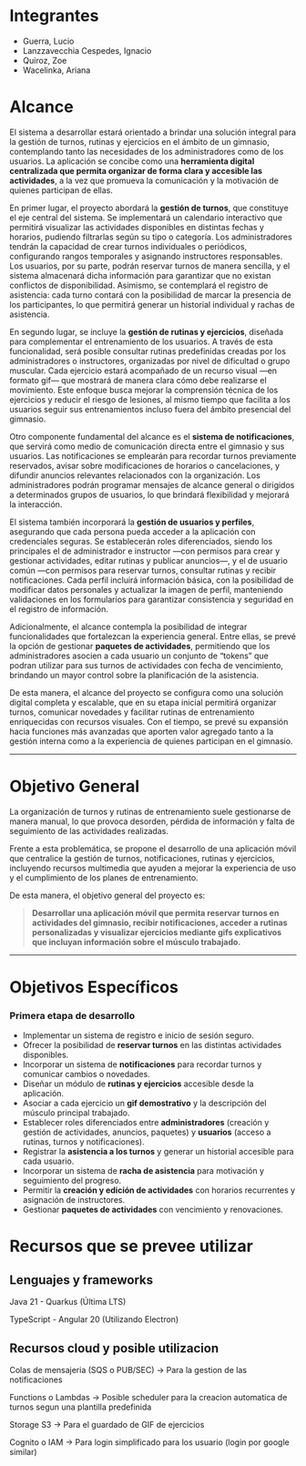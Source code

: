 # Integrantes

- Guerra, Lucio
- Lanzzavecchia Cespedes, Ignacio
- Quiroz, Zoe
- Wacelinka, Ariana

# Alcance

El sistema a desarrollar estará orientado a brindar una solución integral para la gestión de turnos, rutinas y ejercicios en el ámbito de un gimnasio, contemplando tanto las necesidades de los administradores como de los usuarios. La aplicación se concibe como una **herramienta digital centralizada que permita organizar de forma clara y accesible las actividades**, a la vez que promueva la comunicación y la motivación de quienes participan de ellas.

En primer lugar, el proyecto abordará la **gestión de turnos**, que constituye el eje central del sistema. Se implementará un calendario interactivo que permitirá visualizar las actividades disponibles en distintas fechas y horarios, pudiendo filtrarlas según su tipo o categoría. Los administradores tendrán la capacidad de crear turnos individuales o periódicos, configurando rangos temporales y asignando instructores responsables. Los usuarios, por su parte, podrán reservar turnos de manera sencilla, y el sistema almacenará dicha información para garantizar que no existan conflictos de disponibilidad. Asimismo, se contemplará el registro de asistencia: cada turno contará con la posibilidad de marcar la presencia de los participantes, lo que permitirá generar un historial individual y rachas de asistencia.

En segundo lugar, se incluye la **gestión de rutinas y ejercicios**, diseñada para complementar el entrenamiento de los usuarios. A través de esta funcionalidad, será posible consultar rutinas predefinidas creadas por los administradores o instructores, organizadas por nivel de dificultad o grupo muscular. Cada ejercicio estará acompañado de un recurso visual —en formato gif— que mostrará de manera clara cómo debe realizarse el movimiento. Este enfoque busca mejorar la comprensión técnica de los ejercicios y reducir el riesgo de lesiones, al mismo tiempo que facilita a los usuarios seguir sus entrenamientos incluso fuera del ámbito presencial del gimnasio.

Otro componente fundamental del alcance es el **sistema de notificaciones**, que servirá como medio de comunicación directa entre el gimnasio y sus usuarios. Las notificaciones se emplearán para recordar turnos previamente reservados, avisar sobre modificaciones de horarios o cancelaciones, y difundir anuncios relevantes relacionados con la organización. Los administradores podrán programar mensajes de alcance general o dirigidos a determinados grupos de usuarios, lo que brindará flexibilidad y mejorará la interacción.

El sistema también incorporará la **gestión de usuarios y perfiles**, asegurando que cada persona pueda acceder a la aplicación con credenciales seguras. Se establecerán roles diferenciados, siendo los principales el de administrador e instructor —con permisos para crear y gestionar actividades, editar rutinas y publicar anuncios—, y el de usuario común —con permisos para reservar turnos, consultar rutinas y recibir notificaciones. Cada perfil incluirá información básica, con la posibilidad de modificar datos personales y actualizar la imagen de perfil, manteniendo validaciones en los formularios para garantizar consistencia y seguridad en el registro de información.

Adicionalmente, el alcance contempla la posibilidad de integrar funcionalidades que fortalezcan la experiencia general. Entre ellas, se prevé la opción de gestionar **paquetes de actividades**, permitiendo que los administradores asocien a cada usuario un conjunto de “tokens” que podran utilizar para sus turnos de actividades con fecha de vencimiento, brindando un mayor control sobre la planificación de la asistencia.

De esta manera, el alcance del proyecto se configura como una solución digital completa y escalable, que en su etapa inicial permitirá organizar turnos, comunicar novedades y facilitar rutinas de entrenamiento enriquecidas con recursos visuales. Con el tiempo, se prevé su expansión hacia funciones más avanzadas que aporten valor agregado tanto a la gestión interna como a la experiencia de quienes participan en el gimnasio.

---

# Objetivo General

La organización de turnos y rutinas de entrenamiento suele gestionarse de manera manual, lo que provoca desorden, pérdida de información y falta de seguimiento de las actividades realizadas.

Frente a esta problemática, se propone el desarrollo de una aplicación móvil que centralice la gestión de turnos, notificaciones, rutinas y ejercicios, incluyendo recursos multimedia que ayuden a mejorar la experiencia de uso y el cumplimiento de los planes de entrenamiento.

De esta manera, el objetivo general del proyecto es:

> **Desarrollar una aplicación móvil que permita reservar turnos en actividades del gimnasio, recibir notificaciones, acceder a rutinas personalizadas y visualizar ejercicios mediante gifs explicativos que incluyan información sobre el músculo trabajado.**
> 

---

# Objetivos Específicos

### Primera etapa de desarrollo

- Implementar un sistema de registro e inicio de sesión seguro.
- Ofrecer la posibilidad de **reservar turnos** en las distintas actividades disponibles.
- Incorporar un sistema de **notificaciones** para recordar turnos y comunicar cambios o novedades.
- Diseñar un módulo de **rutinas y ejercicios** accesible desde la aplicación.
- Asociar a cada ejercicio un **gif demostrativo** y la descripción del músculo principal trabajado.
- Establecer roles diferenciados entre **administradores** (creación y gestión de actividades, anuncios, paquetes) y **usuarios** (acceso a rutinas, turnos y notificaciones).
- Registrar la **asistencia a los turnos** y generar un historial accesible para cada usuario.
- Incorporar un sistema de **racha de asistencia** para motivación y seguimiento del progreso.
- Permitir la **creación y edición de actividades** con horarios recurrentes y asignación de instructores.
- Gestionar **paquetes de actividades** con vencimiento y renovaciones.

# Recursos que se prevee utilizar

## Lenguajes y frameworks

Java 21 - Quarkus (Última LTS)

TypeScript - Angular 20 (Utilizando Electron)

## Recursos cloud y posible utilizacion

Colas de mensajeria (SQS o PUB/SEC) → Para la gestion de las notificaciones

Functions o Lambdas → Posible scheduler para la creacion automatica de turnos segun una plantilla predefinida

Storage S3 → Para el guardado de GIF de ejercicios

Cognito o IAM → Para login simplificado para los usuario (login por google similar)
